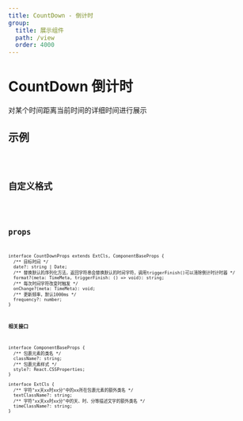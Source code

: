 ```yaml
---
title: CountDown - 倒计时
group:
  title: 展示组件
  path: /view
  order: 4000
---
```


# CountDown 倒计时

对某个时间距离当前时间的详细时间进行展示

## 示例

<code src="./count-down-demo.tsx" />

## 自定义格式

<code src="./count-down-format.tsx" />

## props

```tsx | pure
interface CountDownProps extends ExtCls, ComponentBaseProps {
  /** 目标时间 */
  date?: string | Date;
  /** 替换默认的序列化方法，返回字符串会替换默认的时间字符，调用triggerFinish()可以清除倒计时计时器 */
  format?(meta: TimeMeta, triggerFinish: () => void): string;
  /** 每次时间字符改变时触发 */
  onChange?(meta: TimeMeta): void;
  /** 更新频率，默认1000ms */
  frequency?: number;
}
```

**相关接口**

```tsx | pure
interface ComponentBaseProps {
  /** 包裹元素的类名 */
  className?: string;
  /** 包裹元素样式 */
  style?: React.CSSProperties;
}

interface ExtCls {
  /** 字符"xx天xx时xx分"中的xx所在包裹元素的额外类名 */
  textClassName?: string;
  /** 字符"xx天xx时xx分"中的天、时、分等描述文字的额外类名 */
  timeClassName?: string;
}
```
